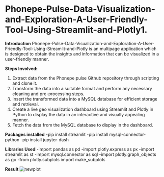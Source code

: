 
# Phonepe-Pulse-Data-Visualization-and-Exploration-A-User-Friendly-Tool-Using-Streamlit-and-Plotly1. 
**Introduction**
    Phonepe-Pulse-Data-Visualization-and-Exploration-A-User-Friendly-Tool-Using-Streamlit-and-Plotly is an multipage application which is designed to obtain the insights and information that can be visualized in a user-friendly manner.
    
**Steps Involved:**
1. Extract data from the Phonepe pulse Github repository through scripting and
clone it.
2. Transform the data into a suitable format and perform any necessary cleaning
and pre-processing steps.
3. Insert the transformed data into a MySQL database for efficient storage and
retrieval.
4. Create a live geo visualization dashboard using Streamlit and Plotly in Python
to display the data in an interactive and visually appealing manner.
5. Fetch the data from the MySQL database to display in the dashboard.

**Packages installed**
-pip install streamlit
-pip install mysql-connector-python
-pip install jupyter-dash

**Libraries Used**
-import pandas as pd 
-import plotly.express as px
-import streamlit as st 
-import mysql.connector as sql
-import plotly.graph_objects as go
-from plotly.subplots import make_subplots

**Result**
![newplot](https://user-images.githubusercontent.com/121713100/224039829-85530fa5-b19a-4ad9-b8ca-4c2b9fb8fce7.png)
